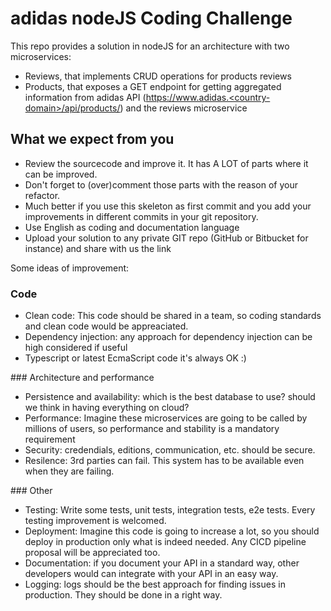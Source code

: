 # adidas nodeJS Coding Challenge
This repo provides a solution in nodeJS for an architecture with two microservices:
- Reviews, that implements CRUD operations for products reviews
- Products, that exposes a GET endpoint for getting aggregated information from adidas API (https://www.adidas.<country-domain>/api/products/<product-id>) and the reviews microservice

## What we expect from you
- Review the sourcecode and improve it. It has A LOT of parts where it can be improved.
- Don't forget to (over)comment those parts with the reason of your refactor.
- Much better if you use this skeleton as first commit and you add your improvements in different commits in your git repository.
- Use English as coding and documentation language
- Upload your solution to any private GIT repo (GitHub or Bitbucket for instance) and share with us the link

Some ideas of improvement:
### Code
- Clean code: This code should be shared in a team, so coding standards and clean code would be appreaciated.
- Dependency injection: any approach for dependency injection can be high considered if useful
- Typescript or latest EcmaScript code it's always OK :)

### Architecture and performance
- Persistence and availability: which is the best database to use? should we think in having everything on cloud?
- Performance: Imagine these microservices are going to be called by millions of users, so performance and stability is a mandatory requirement
- Security: credendials, editions, communication, etc. should be secure.
- Resilence: 3rd parties can fail. This system has to be available even when they are failing.

### Other
- Testing: Write some tests, unit tests, integration tests, e2e tests. Every testing improvement is welcomed.
- Deployment: Imagine this code is going to increase a lot, so you should deploy in production only what is indeed needed. Any CICD pipeline proposal will be appreciated too.
- Documentation: if you document your API in a standard way, other developers would can integrate with your API in an easy way.
- Logging: logs should be the best approach for finding issues in production. They should be done in a right way.
